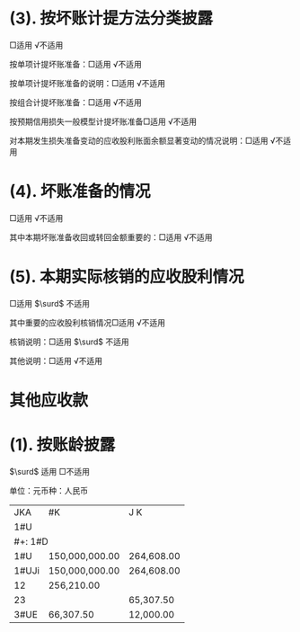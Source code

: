 # (3). 按坏账计提方法分类披露

□适用 √不适用

按单项计提坏账准备：□适用 √不适用

按单项计提坏账准备的说明：□适用 √不适用

按组合计提坏账准备：□适用 √不适用

按预期信用损失一般模型计提坏账准备□适用 √不适用

对本期发生损失准备变动的应收股利账面余额显著变动的情况说明：□适用 √不适用

# (4). 坏账准备的情况

□适用 √不适用

其中本期坏账准备收回或转回金额重要的：□适用 √不适用

# (5). 本期实际核销的应收股利情况

□适用 $\surd$ 不适用

其中重要的应收股利核销情况□适用 √不适用

核销说明：□适用 $\surd$ 不适用

其他说明：□适用 √不适用

# 其他应收款

# (1). 按账龄披露

$\surd$ 适用 □不适用

单位：元币种：人民币  

<table><tr><td>JKA</td><td>#K </td><td>J K  </td></tr><tr><td colspan="3">1#U</td></tr><tr><td colspan="3">#+: 1#D</td></tr><tr><td>1#U</td><td>150,000,000.00</td><td>264,608.00</td></tr><tr><td>1#UJi</td><td>150,000,000.00</td><td>264,608.00</td></tr><tr><td>12</td><td>256,210.00</td><td></td></tr><tr><td>23</td><td></td><td>65,307.50</td></tr><tr><td>3#UE</td><td>66,307.50</td><td>12,000.00</td></tr></table>